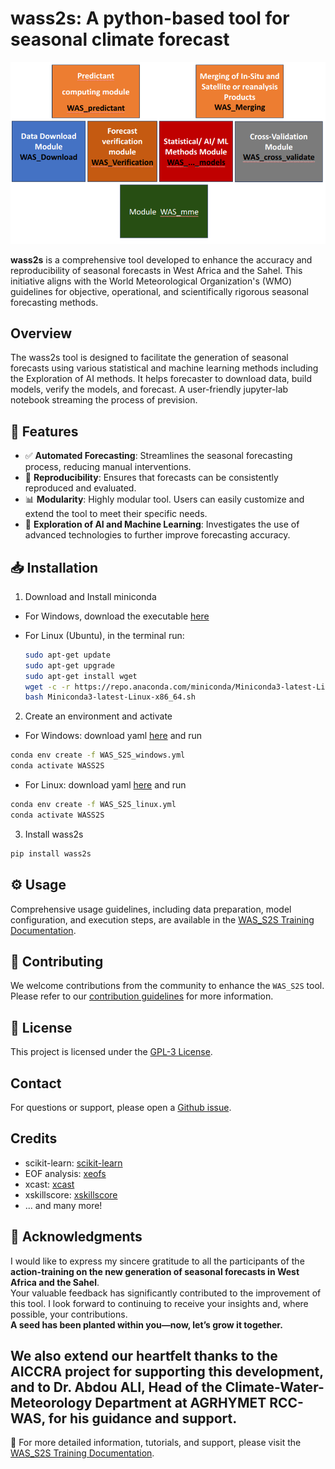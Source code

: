 # wass2s: A python-based tool for seasonal climate forecast

![Modules in WAS_S2S](./modules.png)

**wass2s** is a comprehensive tool developed to enhance the accuracy and reproducibility of seasonal forecasts in West Africa and the Sahel. This initiative aligns with the World Meteorological Organization's (WMO) guidelines for objective, operational, and scientifically rigorous seasonal forecasting methods.


## Overview
The wass2s tool is designed to facilitate the generation of seasonal forecasts using various statistical and machine learning methods including the Exploration of AI methods. 
It helps forecaster to download data, build models, verify the models, and forecast. A user-friendly jupyter-lab notebook streaming the process of prevision.

## 🚀 Features

- ✅ **Automated Forecasting**: Streamlines the seasonal forecasting process, reducing manual interventions.
- 🔄 **Reproducibility**: Ensures that forecasts can be consistently reproduced and evaluated.
- 📊 **Modularity**: Highly modular tool. Users can easily customize and extend the tool to meet their specific needs.
- 🤖 **Exploration of AI and Machine Learning**: Investigates the use of advanced technologies to further improve forecasting accuracy.

## 📥 Installation
1.  Download and Install miniconda

-   For Windows, download the executable [here](https://repo.anaconda.com/miniconda/Miniconda3-latest-Windows-x86_64.exe)

-   For Linux (Ubuntu), in the terminal run:

    ``` bash
    sudo apt-get update
    sudo apt-get upgrade
    sudo apt-get install wget
    wget -c -r https://repo.anaconda.com/miniconda/Miniconda3-latest-Linux-x86_64.sh --no-check-certificate
    bash Miniconda3-latest-Linux-x86_64.sh
    ```
2. Create an environment and activate
- For Windows: download yaml [here](https://github.com/hmandela/WASS2S/blob/main/WAS_S2S_windows.yml) and run
```bash
conda env create -f WAS_S2S_windows.yml
conda activate WASS2S
```
- For Linux: download yaml [here](https://github.com/hmandela/WASS2S/blob/main/WAS_S2S_linux.yml) and run
```bash
conda env create -f WAS_S2S_linux.yml
conda activate WASS2S
```

3. Install wass2s
```bash
pip install wass2s
```

## ⚙️ Usage

Comprehensive usage guidelines, including data preparation, model configuration, and execution steps, are available in the [WAS_S2S Training Documentation](https://hmandela.github.io/WAS_S2S_Training/).

## 🤝 Contributing

We welcome contributions from the community to enhance the `WAS_S2S` tool. Please refer to our [contribution guidelines](CONTRIBUTING.md) for more information.

## 📜 License

This project is licensed under the [GPL-3 License](https://github.com/hmandela/WASS2S/blob/main/LICENSE.txt).

## Contact

For questions or support, please open a [Github issue](https://github.com/hmandela/WAS_S2S/issues).

## Credits

- scikit-learn: [scikit-learn](https://scikit-learn.org/stable/)
- EOF analysis: [xeofs](https://github.com/xarray-contrib/xeofs/tree/main) 
- xcast: [xcast](https://github.com/kjhall01/xcast/)
- xskillscore: [xskillscore](https://github.com/xarray-contrib/xskillscore)
- ... and many more!

## 🙌 Acknowledgments
I would like to express my sincere gratitude to all the participants of the **action-training on the new generation of seasonal forecasts in West Africa and the Sahel**.  
Your valuable feedback has significantly contributed to the improvement of this tool. I look forward to continuing to receive your insights and, where possible, your contributions.  
**A seed has been planted within you—now, let’s grow it together.**

We also extend our heartfelt thanks to the **AICCRA project** for supporting this development, and to **Dr. Abdou ALI**, Head of the **Climate-Water-Meteorology Department at AGRHYMET RCC-WAS**, for his guidance and support.
---

📖 For more detailed information, tutorials, and support, please visit the [WAS_S2S Training Documentation](https://hmandela.github.io/WAS_S2S_Training/).

